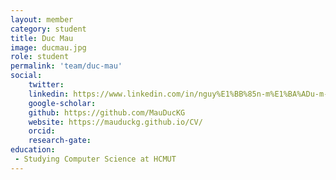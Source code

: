 ```yaml
---
layout: member
category: student
title: Duc Mau
image: ducmau.jpg
role: student
permalink: 'team/duc-mau'
social:
    twitter: 
    linkedin: https://www.linkedin.com/in/nguy%E1%BB%85n-m%E1%BA%ADu-m-70b601135/
    google-scholar: 
    github: https://github.com/MauDucKG
    website: https://mauduckg.github.io/CV/
    orcid: 
    research-gate: 
education:
 - Studying Computer Science at HCMUT
---
```


